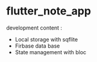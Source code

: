 # flutter_note_app

development content :

- Local storage with sqflite
- Firbase data base
- State management with bloc
